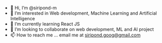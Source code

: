 - 👋 Hi, I’m @siripond-m
- 👀 I’m interested in Web development, Machine Learning and Artificial Intelligence
- 🌱 I’m currently learning React JS
- 💞️ I’m looking to collaborate on web development, ML and AI project
- 📫 How to reach me ... email me at siripond.goog@gmail.com

<!---
siripond-m/siripond-m is a ✨ special ✨ repository because its `README.md` (this file) appears on your GitHub profile.
You can click the Preview link to take a look at your changes.
--->
